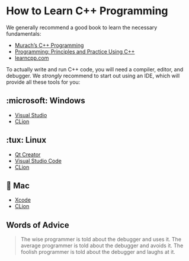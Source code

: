 # How to Learn C++ Programming

We generally recommend a good book to learn the necessary fundamentals:
- [Murach’s C++ Programming](https://www.murach.com/shop/murach-s-c-programming-2nd-edition-detail)
- [Programming: Principles and Practice Using C++](https://stroustrup.com/programming.html)
- [learncpp.com](https://www.learncpp.com/)

To actually write and run C++ code, you will need a compiler, editor, and debugger.
We *strongly* recommend to start out using an IDE, which will provide all these tools for you:

<!-- inline -->
## :microsoft: Windows
- [Visual Studio](https://discord.com/channels/331718482485837825/1165492293810257920/1165493161242673172)
- [CLion](https://www.jetbrains.com/clion/)

<!-- inline -->
## :tux: Linux
- [Qt Creator](https://www.qt.io/product/development-tools)
- [Visual Studio Code](https://code.visualstudio.com/docs/cpp/config-linux)
- [CLion](https://www.jetbrains.com/clion/)

<!-- inline -->
## :apple: Mac
- [Xcode](https://developer.apple.com/xcode/)
- [CLion](https://www.jetbrains.com/clion/)

## Words of Advice
> The wise programmer is told about the debugger and uses it.
> The average programmer is told about the debugger and avoids it.
> The foolish programmer is told about the debugger and laughs at it.
